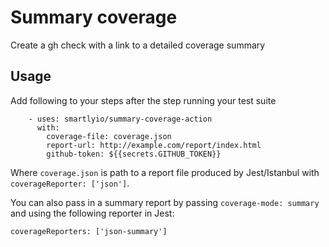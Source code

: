 # Summary coverage

Create a gh check with a link to a detailed coverage summary

## Usage

Add following to your steps after the step running your test suite

```
    - uses: smartlyio/summary-coverage-action
      with:
        coverage-file: coverage.json
        report-url: http://example.com/report/index.html
        github-token: ${{secrets.GITHUB_TOKEN}}
```

Where `coverage.json` is path to a report file produced by Jest/Istanbul with `coverageReporter: ['json']`.

You can also pass in a summary report by passing `coverage-mode: summary` and using the following reporter in Jest:

```
coverageReporters: ['json-summary']
```
